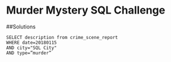 # Murder Mystery SQL Challenge

##Solutions

```
SELECT description from crime_scene_report
WHERE date=20180115 
AND city="SQL City" 
AND type=”murder”
```
